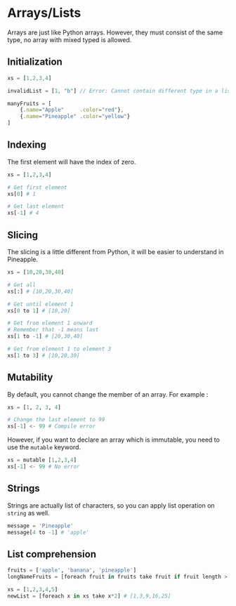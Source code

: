 # Arrays/Lists
Arrays are just like Python arrays. However, they must consist of the same type, no array with mixed typed is allowed.

## Initialization
```js
xs = [1,2,3,4]

invalidList = [1, "b"] // Error: Cannot contain different type in a list

manyFruits = [
    {.name="Apple"     .color="red"},
    {.name="Pineapple" .color="yellow"}
]


```

## Indexing
The first element will have the index of zero.
```python
xs = [1,2,3,4]

# Get first element
xs[0] # 1

# Get last element
xs[-1] # 4
```

## Slicing
The slicing is a little different from Python, it will be easier to understand in Pineapple.
```python
xs = [10,20,30,40]

# Get all
xs[:] # [10,20,30,40]

# Get until element 1
xs[0 to 1] # [10,20]

# Get from element 1 onward
# Remember that -1 means last
xs[1 to -1] # [20,30,40]

# Get from element 1 to element 3
xs[1 to 3] # [10,20,30]

```

## Mutability
By default, you cannot change the member of an array.  For example :
```python
xs = [1, 2, 3, 4]

# Change the last element to 99
xs[-1] <- 99 # Compile error
```
However, if you want to declare an array which is immutable, you need to use the `mutable` keyword.  
```python
xs = mutable [1,2,3,4]
xs[-1] <- 99 # No error
```

## Strings
Strings are actually list of characters, so you can apply list operation on `string` as well.
```python
message = 'Pineapple'
message[4 to -1] # 'apple'
```


## List comprehension
```python
fruits = ['apple', 'banana', 'pineapple']
longNameFruits = [foreach fruit in fruits take fruit if fruit length > 5] # ['banana', 'pineapple']

xs = [1,2,3,4,5]
newList = [foreach x in xs take x*2] # [1,3,9,16,25]
```